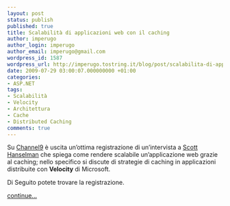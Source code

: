 ```yaml
---
layout: post
status: publish
published: true
title: Scalabilità di applicazioni web con il caching
author: imperugo
author_login: imperugo
author_email: imperugo@gmail.com
wordpress_id: 1587
wordpress_url: http://imperugo.tostring.it/blog/post/scalabilita-di-applicazioni-web-con-il-caching/
date: 2009-07-29 03:00:07.000000000 +01:00
categories:
- ASP.NET
tags:
- Scalabilità
- Velocity
- Architettura
- Cache
- Distributed Caching
comments: true
---
```

<p>Su <a title="Channel9" href="http://channel9.msdn.com" rel="nofollow" target="_blank">Channel9</a> &egrave; uscita un&rsquo;ottima registrazione di un&rsquo;intervista a <a title="Scott Hanselman" href="http://www.hanselman.com/blog/" rel="nofollow" target="_blank">Scott Hanselman</a> che spiega come rendere scalabile un&rsquo;applicazione web grazie al caching; nello specifico si discute di strategie di caching in applicazioni distribuite con <strong>Velocity</strong> di Microsoft.</p>
<p>Di Seguito potete trovare la registrazione.</p>
<p><a class="more" href="http://imperugo.tostring.it/blog/post/scalabilita-di-applicazioni-web-con-il-caching/">continue...</a></p>
